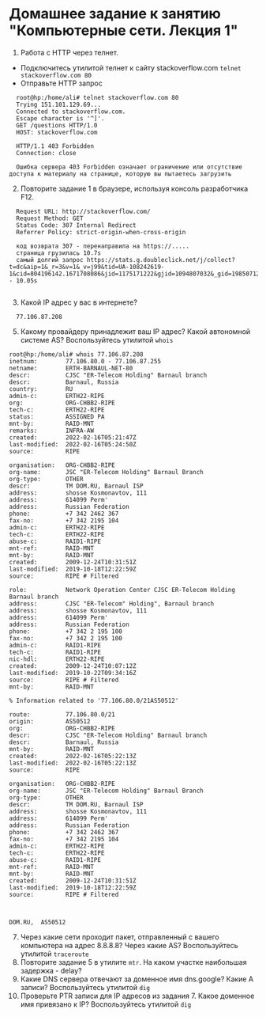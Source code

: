 # Домашнее задание к занятию "Компьютерные сети. Лекция 1"



1. Работа c HTTP через телнет.
- Подключитесь утилитой телнет к сайту stackoverflow.com
`telnet stackoverflow.com 80`
- Отправьте HTTP запрос
```
  root@hp:/home/ali# telnet stackoverflow.com 80
  Trying 151.101.129.69...
  Connected to stackoverflow.com.
  Escape character is '^]'.
  GET /questions HTTP/1.0
  HOST: stackoverflow.com

  HTTP/1.1 403 Forbidden
  Connection: close
  
  Ошибка сервера 403 Forbidden означает ограничение или отсутствие доступа к материалу на странице, которую вы пытаетесь загрузить
```

2. Повторите задание 1 в браузере, используя консоль разработчика F12.
```
  Request URL: http://stackoverflow.com/
  Request Method: GET
  Status Code: 307 Internal Redirect
  Referrer Policy: strict-origin-when-cross-origin
  
  код возврата 307 - перенаправила на https://.....
  страница грузилась 10.7s
  самый долгий запрос https://stats.g.doubleclick.net/j/collect?t=dc&aip=1&_r=3&v=1&_v=j99&tid=UA-108242619-1&cid=804196142.1671708086&jid=1175171222&gjid=1094807032&_gid=1985071247.1680445209&_u=SCCACEAAFAAAACAAI~&z=898934885   - 10.05s
  
```

3. Какой IP адрес у вас в интернете?
```
  77.106.87.208

```

5. Какому провайдеру принадлежит ваш IP адрес? Какой автономной системе AS? Воспользуйтесь утилитой `whois`
```
root@hp:/home/ali# whois 77.106.87.208
inetnum:        77.106.80.0 - 77.106.87.255
netname:        ERTH-BARNAUL-NET-80
descr:          CJSC "ER-Telecom Holding" Barnaul branch
descr:          Barnaul, Russia
country:        RU
admin-c:        ERTH22-RIPE
org:            ORG-CHBB2-RIPE
tech-c:         ERTH22-RIPE
status:         ASSIGNED PA
mnt-by:         RAID-MNT
remarks:        INFRA-AW
created:        2022-02-16T05:21:47Z
last-modified:  2022-02-16T05:24:50Z
source:         RIPE

organisation:   ORG-CHBB2-RIPE
org-name:       JSC "ER-Telecom Holding" Barnaul Branch
org-type:       OTHER
descr:          TM DOM.RU, Barnaul ISP
address:        shosse Kosmonavtov, 111
address:        614099 Perm'
address:        Russian Federation
phone:          +7 342 2462 367
fax-no:         +7 342 2195 104
admin-c:        ERTH22-RIPE
tech-c:         ERTH22-RIPE
abuse-c:        RAID1-RIPE
mnt-ref:        RAID-MNT
mnt-by:         RAID-MNT
created:        2009-12-24T10:31:51Z
last-modified:  2019-10-18T12:22:59Z
source:         RIPE # Filtered

role:           Network Operation Center CJSC ER-Telecom Holding Barnaul branch
address:        CJSC "ER-Telecom" Holding", Barnaul branch
address:        shosse Kosmonavtov, 111
address:        614099 Perm'
address:        Russian Federation
phone:          +7 342 2 195 100
fax-no:         +7 342 2 195 100
admin-c:        RAID1-RIPE
tech-c:         RAID1-RIPE
nic-hdl:        ERTH22-RIPE
created:        2009-12-24T10:07:12Z
last-modified:  2019-10-22T09:34:16Z
source:         RIPE # Filtered
mnt-by:         RAID-MNT

% Information related to '77.106.80.0/21AS50512'

route:          77.106.80.0/21
origin:         AS50512
org:            ORG-CHBB2-RIPE
descr:          CJSC "ER-Telecom Holding" Barnaul branch
descr:          Barnaul, Russia
mnt-by:         RAID-MNT
created:        2022-02-16T05:22:13Z
last-modified:  2022-02-16T05:22:13Z
source:         RIPE

organisation:   ORG-CHBB2-RIPE
org-name:       JSC "ER-Telecom Holding" Barnaul Branch
org-type:       OTHER
descr:          TM DOM.RU, Barnaul ISP
address:        shosse Kosmonavtov, 111
address:        614099 Perm'
address:        Russian Federation
phone:          +7 342 2462 367
fax-no:         +7 342 2195 104
admin-c:        ERTH22-RIPE
tech-c:         ERTH22-RIPE
abuse-c:        RAID1-RIPE
mnt-ref:        RAID-MNT
mnt-by:         RAID-MNT
created:        2009-12-24T10:31:51Z
last-modified:  2019-10-18T12:22:59Z
source:         RIPE # Filtered



DOM.RU,  AS50512 

```

7. Через какие сети проходит пакет, отправленный с вашего компьютера на адрес 8.8.8.8? Через какие AS? Воспользуйтесь утилитой `traceroute`
8. Повторите задание 5 в утилите `mtr`. На каком участке наибольшая задержка - delay?
9. Какие DNS сервера отвечают за доменное имя dns.google? Какие A записи? Воспользуйтесь утилитой `dig`
10. Проверьте PTR записи для IP адресов из задания 7. Какое доменное имя привязано к IP? Воспользуйтесь утилитой `dig`
